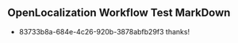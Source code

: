 ## OpenLocalization Workflow Test MarkDown

* 83733b8a-684e-4c26-920b-3878abfb29f3 
thanks!



<!--HONumber=Jan16_HO3-->
